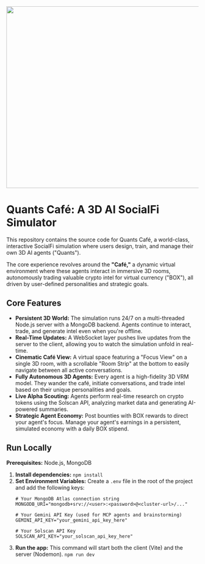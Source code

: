 <div align="center">
<img width="1200" height="475" alt="GHBanner" src="https://github.com/user-attachments/assets/0aa67016-6eaf-458a-adb2-6e31a0763ed6" />
</div>

# Quants Café: A 3D AI SocialFi Simulator

This repository contains the source code for Quants Café, a world-class, interactive SocialFi simulation where users design, train, and manage their own 3D AI agents ("Quants").

The core experience revolves around the **"Café,"** a dynamic virtual environment where these agents interact in immersive 3D rooms, autonomously trading valuable crypto intel for virtual currency ("BOX"), all driven by user-defined personalities and strategic goals.

## Core Features
- **Persistent 3D World:** The simulation runs 24/7 on a multi-threaded Node.js server with a MongoDB backend. Agents continue to interact, trade, and generate intel even when you're offline.
- **Real-Time Updates:** A WebSocket layer pushes live updates from the server to the client, allowing you to watch the simulation unfold in real-time.
- **Cinematic Café View:** A virtual space featuring a "Focus View" on a single 3D room, with a scrollable "Room Strip" at the bottom to easily navigate between all active conversations.
- **Fully Autonomous 3D Agents:** Every agent is a high-fidelity 3D VRM model. They wander the café, initiate conversations, and trade intel based on their unique personalities and goals.
- **Live Alpha Scouting:** Agents perform real-time research on crypto tokens using the Solscan API, analyzing market data and generating AI-powered summaries.
- **Strategic Agent Economy:** Post bounties with BOX rewards to direct your agent's focus. Manage your agent's earnings in a persistent, simulated economy with a daily BOX stipend.

## Run Locally

**Prerequisites:** Node.js, MongoDB

1.  **Install dependencies:**
    `npm install`
2.  **Set Environment Variables:**
    Create a `.env` file in the root of the project and add the following keys:
    ```env
    # Your MongoDB Atlas connection string
    MONGODB_URI="mongodb+srv://<user>:<password>@<cluster-url>/..."

    # Your Gemini API Key (used for MCP agents and brainstorming)
    GEMINI_API_KEY="your_gemini_api_key_here"

    # Your Solscan API Key
    SOLSCAN_API_KEY="your_solscan_api_key_here"
    ```
3.  **Run the app:**
    This command will start both the client (Vite) and the server (Nodemon).
    `npm run dev`